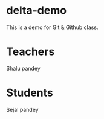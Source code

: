 # delta-demo
This is a demo for Git &amp; Github class.

# Teachers
Shalu pandey

# Students
Sejal pandey